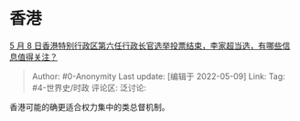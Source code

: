 # 香港
[5 月 8 日香港特别行政区第六任行政长官选举投票结束，李家超当选，有哪些信息值得关注？](https://www.zhihu.com/question/531825987/answer/2476750451)

> Author: #0-Anonymity
> Last update: [编辑于 2022-05-09]
> Link:
> Tag: #4-世界史/时政
> 评论区:
> 泛讨论:

香港可能的确更适合权力集中的类总督机制。
